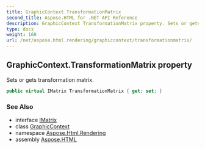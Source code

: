 ```yaml
---
title: GraphicContext.TransformationMatrix
second_title: Aspose.HTML for .NET API Reference
description: GraphicContext TransformationMatrix property. Sets or gets transformation matrix
type: docs
weight: 160
url: /net/aspose.html.rendering/graphiccontext/transformationmatrix/
---
```

## GraphicContext.TransformationMatrix property

Sets or gets transformation matrix.

```csharp
public virtual IMatrix TransformationMatrix { get; set; }
```

### See Also

* interface [IMatrix](../../../aspose.html.drawing/imatrix/)
* class [GraphicContext](../)
* namespace [Aspose.Html.Rendering](../../../aspose.html.rendering/)
* assembly [Aspose.HTML](../../../)
